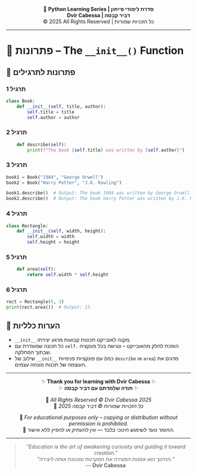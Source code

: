 <!-- DC_HEADER_START -->
<div align="center">

🐍 **Python Learning Series | סדרת לימודי פייתון**  
**Dvir Cabessa | דביר קבסה**  
© 2025 All Rights Reserved | כל הזכויות שמורות

</div>

---
<!-- DC_HEADER_END -->

# 📘 פתרונות – The `__init__()` Function

## 🧪 פתרונות לתרגילים

### תרגיל 1
```python
class Book:
    def __init__(self, title, author):
        self.title = title
        self.author = author
```

### תרגיל 2
```python
    def describe(self):
        print(f"The book {self.title} was written by {self.author}")
```

### תרגיל 3
```python
book1 = Book("1984", "George Orwell")
book2 = Book("Harry Potter", "J.K. Rowling")

book1.describe()  # Output: The book 1984 was written by George Orwell
book2.describe()  # Output: The book Harry Potter was written by J.K. Rowling
```

### תרגיל 4
```python
class Rectangle:
    def __init__(self, width, height):
        self.width = width
        self.height = height
```

### תרגיל 5
```python
    def area(self):
        return self.width * self.height
```

### תרגיל 6
```python
rect = Rectangle(5, 3)
print(rect.area())  # Output: 15
```

## 💬 הערות כלליות

* `__init__` מקנה לאובייקט תכונות קבועות מרגע יצירתו.
* כל תכונה שמוגדרת עם `self.` הופכת לחלק מהאובייקט – ונגישה בכל פונקציה שבתוך המחלקה.
* שילוב של `__init__` עם פונקציות פנימיות (כמו `describe` או `area`) מדגים את העוצמה של תכנות מונחה עצמים.

<!-- DC_FOOTER_START -->
---

<div align="center">

✨ **Thank you for learning with Dvir Cabessa** ✨  
✨ **תודה שלמדתם עם דביר קבסה** ✨  

📘 *All Rights Reserved © Dvir Cabessa 2025*  
📘 *כל הזכויות שמורות © דביר קבסה 2025*  

🔗 *For educational purposes only – copying or distribution without permission is prohibited.*  
🔗 *החומר נועד לשימוש חינוכי בלבד — אין להעתיק או להפיץ ללא אישור.*

---

> _"Education is the art of awakening curiosity and guiding it toward creation."_  
> _"החינוך הוא אמנות המעירה את הסקרנות ומכוונת אותה ליצירה."_  
> — **Dvir Cabessa**

</div>
<!-- DC_FOOTER_END -->

